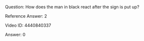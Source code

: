 Question: How does the man in black react after the sign is put up?

Reference Answer: 2

Video ID: 4440840337

Answer: 0

